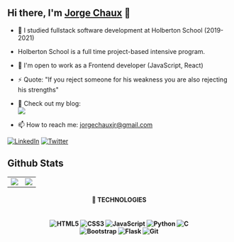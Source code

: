 <!--
**jorgechauxjr/jorgechauxjr** is a ✨ _special_ ✨ repository because its `README.md` (this file) appears on your GitHub profile.

Here are some ideas to get you started:

- 🔭 I’m currently working on ...
- 🌱 I’m currently learning ...
- 👯 I’m looking to collaborate on ...
- 🤔 I’m looking for help with ...
- 💬 Ask me about ...
- 📫 How to reach me: ...
- 😄 Pronouns: ...
- ⚡ Fun fact: ... 
-->
## Hi there, I'm [Jorge Chaux](https://www.linkedin.com/in/jorgechauxjr/) 👋

- 🔭 I studied fullstack software development at Holberton School (2019-2021)

- Holberton School is a full time project-based intensive program.

- 👯 I'm open to work as a Frontend developer (JavaScript, React)


- ⚡ Quote: "If you reject someone for his weakness you are also rejecting his strengths"

- 💬 Check out my blog:
<br><a href="https://medium.com/@jorgechauxjr" target="_blank"><img src="https://img.shields.io/badge/Medium-12100E?style=for-the-badge&logo=medium&logoColor=white"></a>

- 📫 How to reach me: jorgechauxjr@gmail.com

[![LinkedIn](https://img.shields.io/badge/linkedin-%230077B5.svg?&style=for-the-badge&logo=linkedin&logoColor=white)][1]
[![Twitter](https://img.shields.io/badge/twitter-%231DA1F2.svg?&style=for-the-badge&logo=twitter&logoColor=white)][2]

[1]: https://www.linkedin.com/in/jorgechauxjr/
[2]: https://twitter.com/jorgechauxjr

## Github Stats

<table align="center">
	<tr>
		<td>
      <img src="https://github-readme-stats.vercel.app/api?username=jorgechauxjr&show_icons=true&theme=highcontrast">
		</td>
		<td>
      <img src="https://github-readme-stats.vercel.app/api/top-langs/?username=jorgechauxjr&theme=highcontrast">
		</td>
	</tr>
</table>


<h4 align="center">🚀 TECHNOLOGIES
<br><br>
<h4 align="center">
<img alt="HTML5" src="https://img.shields.io/badge/html5-%23E34F26.svg?style=for-the-badge&logo=html5&logoColor=white"/>
<img alt="CSS3" src="https://img.shields.io/badge/css3-%231572B6.svg?style=for-the-badge&logo=css3&logoColor=white"/>
<img alt="JavaScript" src="https://img.shields.io/badge/javascript-%23323330.svg?style=for-the-badge&logo=javascript&logoColor=%23F7DF1E"/>
<img alt="Python" src="https://img.shields.io/badge/python-%2314354C.svg?style=for-the-badge&logo=python&logoColor=white"/>
<img alt="C" src="https://img.shields.io/badge/c-%2300599C.svg?style=for-the-badge&logo=c&logoColor=white"/> <br>
<img alt="Bootstrap" src="https://img.shields.io/badge/bootstrap-%23563D7C.svg?style=for-the-badge&logo=bootstrap&logoColor=white"/>
<img alt="Flask" src="https://img.shields.io/badge/flask-%23000.svg?style=for-the-badge&logo=flask&logoColor=white"/>
<img alt="Git" src="https://img.shields.io/badge/git-%23F05033.svg?style=for-the-badge&logo=git&logoColor=white"/>
</h4>
<br>

